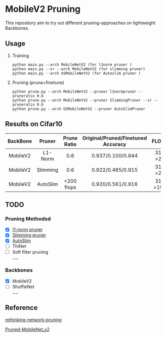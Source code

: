 # MobileV2 Pruning
This repository aim to try out different pruning-approaches on lightweight Backbones.

## Usage
1. Training
    ```
   python main.py --arch MobileNetV2 (for l1norm pruner )
   python main.py --sr --arch MobileNetV2 (for slimming pruner) 
   python main.py --arch USMobileNetV2 (for Autoslim pruner )
    ```
2. Pruning (prune+finetune)
    ```
   python prune.py --arch MobileNetV2 --pruner l1normpruner --pruneratio 0.6
   python prune.py --arch MobileNetV2 --pruner SlimmingPruner --sr --pruneratio 0.6
   python prune.py --arch USMobileNetV2 --pruner AutoSlimPruner
    ```
## Results on Cifar10
|  BackBone| Pruner | Prune Ratio| Original/Pruned/Finetuned Accuracy | FLOPs(M)| Params(M)|
| :---: | :------: |:------: |  :--------------------------: | :-----------------: | :-------------------: |
|MobileV2| L1-Norm|0.6 | 0.937/0.100/0.844|313.5->225.5|2.24->1.15|
|MobileV2| Slimming|0.6 | 0.922/0.485/0.915|313.5->214.5|2.24->0.98|
|MobileV2| AutoSlim|<200 flops| 0.920/0.561/0.916|313.5->199.67|2.24->0.81|

## TODO
### Pruning Methodsd
- [x] [l1-norm pruner](https://arxiv.org/abs/1608.08710)
- [x] [Slimming pruner](https://arxiv.org/abs/1708.06519)
- [x] [AutoSlim](https://arxiv.org/abs/1903.11728)
- [ ] ThiNet
- [ ] Soft filter pruning  
**....**
### Backbones
- [x] MobileV2
- [ ] ShuffleNet  
**....**

## Reference
[rethinking-network-pruning](https://github.com/Eric-mingjie/rethinking-network-pruning) 

[Pruned-MobileNet_v2](https://github.com/eezywu/Pruned-MobileNet_v2) 
